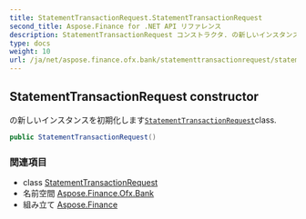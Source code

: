 ```yaml
---
title: StatementTransactionRequest.StatementTransactionRequest
second_title: Aspose.Finance for .NET API リファレンス
description: StatementTransactionRequest コンストラクタ. の新しいインスタンスを初期化しますStatementTransactionRequestclass.
type: docs
weight: 10
url: /ja/net/aspose.finance.ofx.bank/statementtransactionrequest/statementtransactionrequest/
---
```

## StatementTransactionRequest constructor

の新しいインスタンスを初期化します[`StatementTransactionRequest`](../)class.

```csharp
public StatementTransactionRequest()
```

### 関連項目

* class [StatementTransactionRequest](../)
* 名前空間 [Aspose.Finance.Ofx.Bank](../../statementtransactionrequest/)
* 組み立て [Aspose.Finance](../../../)


